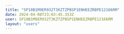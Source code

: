 ```yaml
---
title: "SP10B1M9ER932T3KZTZPBSP1ENHEEZRBPE12166RM"
date: 2024-04-08T23:03:45.353Z
user: SP10B1M9ER932T3KZTZPBSP1ENHEEZRBPE12166RM
layout: "users"
---
```

    